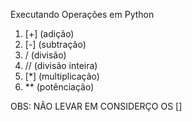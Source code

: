 Executando Operações em Python

1) [+] (adição)
2) [-] (subtração)
3) / (divisão)
4) // (divisão inteira)
5) [*] (multiplicação)
6) ** (potênciação)

OBS: NÃO LEVAR EM CONSIDERÇO OS []

